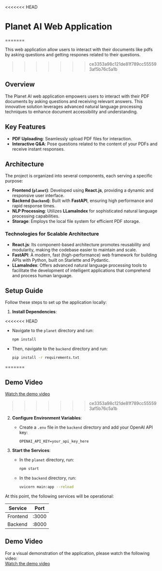 <<<<<<< HEAD
# Planet AI Web Application
=======

This web application allow users to interact with their documents like pdfs by asking questions and getting respones related to their questions. 
>>>>>>> ce3353a98c121de81f789cc555593af5b76c5a1b

## Overview

The Planet AI web application empowers users to interact with their PDF documents by asking questions and receiving relevant answers. This innovative solution leverages advanced natural language processing techniques to enhance document accessibility and understanding.

## Key Features

- **PDF Uploading**: Seamlessly upload PDF files for interaction.
- **Interactive Q&A**: Pose questions related to the content of your PDFs and receive instant responses.

## Architecture

The project is organized into several components, each serving a specific purpose:

- **Frontend (`planet`)**: Developed using **React.js**, providing a dynamic and responsive user interface.
- **Backend (`backend`)**: Built with **FastAPI**, ensuring high performance and rapid response times.
- **NLP Processing**: Utilizes **LLamaIndex** for sophisticated natural language processing capabilities.
- **Storage**: Employs the local file system for efficient PDF storage.

### Technologies for Scalable Architecture

- **React.js**: Its component-based architecture promotes reusability and modularity, making the codebase easier to maintain and scale.
- **FastAPI**: A modern, fast (high-performance) web framework for building APIs with Python, built on Starlette and Pydantic.
- **LLamaIndex**: Offers advanced natural language processing tools to facilitate the development of intelligent applications that comprehend and process human language.

## Setup Guide

Follow these steps to set up the application locally:

1. **Install Dependencies**:

<<<<<<< HEAD
   - Navigate to the `planet` directory and run:
     ```bash
     npm install
     ```
   - Then, navigate to the `backend` directory and run:
     ```bash
     pip install -r requirements.txt
     ```
=======
## Demo Video 
[Watch the demo video](https://drive.google.com/file/d/1AXV1_8Bwvm18hIjAwnK8ljZYt9lfqADi/view?usp=drive_link) 
>>>>>>> ce3353a98c121de81f789cc555593af5b76c5a1b

2. **Configure Environment Variables**:

   - Create a `.env` file in the `backend` directory and add your OpenAI API key:
     ```
     OPENAI_API_KEY=your_api_key_here
     ```

3. **Start the Services**:
   - In the `planet` directory, run:
     ```bash
     npm start
     ```
   - In the `backend` directory, run:
     ```bash
     uvicorn main:app --reload
     ```

At this point, the following services will be operational:

| Service  | Port  |
| -------- | ----- |
| Frontend | :3000 |
| Backend  | :8000 |

## Demo Video

For a visual demonstration of the application, please watch the following video:  
[Watch the demo video](https://drive.google.com/file/d/1AXV1_8Bwvm18hIjAwnK8ljZYt9lfqADi/view?usp=drive_link)
